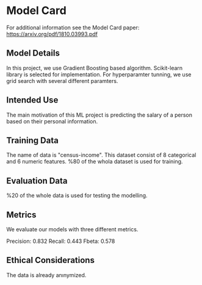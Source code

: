 # Model Card

For additional information see the Model Card paper: https://arxiv.org/pdf/1810.03993.pdf

## Model Details
In this project, we use Gradient Boosting based algorithm. Scikit-learn library is selected for implementation. For hyperparamter tunning, we use grid search with several different paramters.

## Intended Use
The main motivation of this ML project is predicting the salary of a person based on their personal information.

## Training Data
The name of data is "census-income". This dataset consist of 8 categorical and 6 numeric features. %80 of the whola dataset is used for training.

## Evaluation Data

%20 of the whole data is used for testing the modelling.

## Metrics

We evaluate our models with three different metrics. 

Precision: 0.832
Recall: 0.443
Fbeta: 0.578

## Ethical Considerations

The data is already anınymized. 

